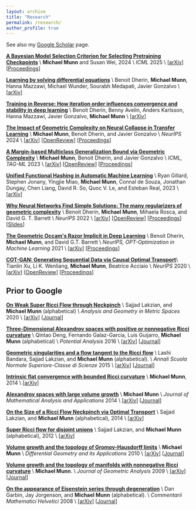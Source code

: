 ```yaml
---
layout: archive
title: "Research"
permalink: /research/
author_profile: true
---
```



See also my [Google Scholar](https://scholar.google.com/citations?user=agHn7jkAAAAJ&hl=en) page.

[**A Bayesian Model Selection Criterion for Selecting Pretraining Checkpoints**](https://arxiv.org/abs/2410.05612) \\
**Michael Munn** and Susan Wei, 2024 \\
*ICML* 2025 \\
\[[arXiv](https://arxiv.org/abs/2410.05612)]
\[[Proceedings](https://icml.cc/virtual/2025/poster/44536)\]

[**Learning by solving differential equations**](https://arxiv.org/abs/2505.13397) \\
Benoit Dherin, **Michael Munn**, Hanna Mazzawi, Michael Wunder, Sourabh Medapati, Javier Gonzalvo \\
\[[arXiv](https://arxiv.org/abs/2505.13397)\]

[**Training in Reverse: How iteration order influences convergence and stability in deep learning**](https://arxiv.org/abs/2502.01557) \\
Benoit Dherin, Benny Avelin, Anders Karlsson, Hanna Mazzawi, Javier Gonzalvo, **Michael Munn** \\
\[[arXiv](https://arxiv.org/abs/2502.01557)\]

[**The Impact of Geometric Complexity on Neural Collapse in Transfer Learning**](https://arxiv.org/abs/2405.15706) \\
**Michael Munn**, Benoit Dherin, and Javier Gonzalvo \\
*NeurIPS* 2024 \\
\[[arXiv](https://arxiv.org/abs/2405.15706)\]
\[[OpenReview](https://openreview.net/forum?id=PLbFid00aU)\]
\[[Proceedings](https://proceedings.neurips.cc/paper_files/paper/2024/hash/7b24015f3af598e1d9179f6e06353780-Abstract-Conference.html)\]

[**A Margin-based Multiclass Generalization Bound via Geometric Complexity**](https://arxiv.org/abs/2405.18590) \\
**Michael Munn**, Benoit Dherin, and Javier Gonzalvo \\
*ICML, TAG-ML* 2023 \\
\[[arXiv](https://arxiv.org/abs/2405.18590)\]
\[[OpenReview](https://openreview.net/forum?id=fEx3f7YXv1)\]
\[[Proceedings](https://proceedings.mlr.press/v221/munn23a.html)\]

[**Unified Functional Hashing in Automatic Machine Learning**](https://arxiv.org/abs/2302.05433) \\
Ryan Gillard, Stephen Jonany, Yingjie Miao, **Michael Munn**, Connal de Souza, Jonathan Dungay, Chen Liang, David R. So, Quoc V. Le, and Esteban Real, 2023 \\
\[[arXiv](https://arxiv.org/abs/2302.05433)\]

[**Why Neural Networks Find Simple Solutions: The many regularizers of geometric complexity**](https://arxiv.org/abs/2209.13083) \\
Benoit Dherin, **Michael Munn**, Mihaela Rosca, and David G. T. Barrett \\
*NeurIPS* 2022 \\
\[[arXiv](https://arxiv.org/abs/2209.13083)\]
\[[OpenReview](https://openreview.net/forum?id=-ZPeUAJlkEu)\]
\[[Proceedings](https://proceedings.neurips.cc/paper_files/paper/2022/hash/0ff3502bb29570b219967278db150a50-Abstract-Conference.html)\]
\[[Slides](https://nips.cc/media/neurips-2022/Slides/54458_xKZYv76.pdf)\]


[**The Geometric Occam's Razor Implicit in Deep Learning**](https://arxiv.org/abs/2111.15090) \\
Benoit Dherin, **Michael Munn**, and David G.T. Barrett \\
*NeurIPS, OPT-Optimization in Machine Learning* 2021 \\
\[[arXiv](https://arxiv.org/abs/2111.15090)\]
\[[Proceedings](https://proceedings.mlr.press/v195/zhang23a.html)\]

[**COT-GAN: Generating Sequential Data via Causal Optimal Transport**](https://arxiv.org/abs/2006.08571)\\
Tianlin Xu, Li K. Wenliang, **Michael Munn**, Beatrice Acciaio \\
*NeurIPS* 2020 \\
\[[arXiv](https://arxiv.org/abs/2006.08571)\] 
\[[OpenReview](https://openreview.net/forum?id=MVJi7SdV1mp)\]
\[[Proceedings](https://proceedings.neurips.cc/paper/2020/hash/641d77dd5271fca28764612a028d9c8e-Abstract.html)\]

## Prior to Google

[**On Weak Super Ricci Flow through Neckpinch**](https://arxiv.org/abs/2008.10508) \\
Sajjad Lakzian, and **Michael Munn** (alphabetical) \\
*Analysis and Geometry in Metric Spaces* 2020 \\
\[[arXiv](https://arxiv.org/abs/2008.10508)\] 
\[[Journal](https://www.degruyter.com/document/doi/10.1515/agms-2020-0123/html?lang=en)\] 

[**Three-Dimensional Alexandrov spaces with positive or nonnegative Ricci curvature**](https://arxiv.org/abs/1602.07724) \\
Qintao Deng, Fernando Galaz-Garcia, Luis Guijarro, **Michael Munn** (alphabetical) \\
*Potential Analysis* 2016 \\
\[[arXiv](https://arxiv.org/abs/1602.07724)\]
\[[Journal](https://link.springer.com/article/10.1007/s11118-017-9633-y)\]

[**Geometric singularities and a flow tangent to the Ricci flow**](https://arxiv.org/abs/1505.05035) \\
Lashi Bandara, Sajjad Lakzian, and **Michael Munn** (alphabetical). \\
*Annali Scuola Normale Superiore-Classe di Scienze* 2015 \\
\[[arXiv](https://arxiv.org/abs/1505.05035)\]
\[[Journal](https://journals.sns.it/index.php/annaliscienze/article/view/512)\]

[**Intrinsic flat convergence with bounded Ricci curvature**](https://arxiv.org/abs/1405.3312) \\
**Michael Munn**, 2014 \\
\[[arXiv](https://arxiv.org/abs/1405.3312)\]

[**Alexandrov spaces with large volume growth**](https://arxiv.org/abs/1405.3312) \\
**Michael Munn** \\
*Journal of Mathematical Analysis and Applications* 2014 \\
\[[arXiv](https://arxiv.org/abs/1405.3312)\]
\[[Journal](https://www.sciencedirect.com/science/article/pii/S0022247X14003941)\]

[**On the Size of a Ricci Flow Neckpinch via Optimal Transport**](https://arxiv.org/abs/1404.7086) \\
Sajjad Lakzian, and **Michael Munn** (alphabetical), 2014 \\
\[[arXiv](https://arxiv.org/abs/1404.7086)\]

[**Super Ricci flow for disjoint unions**](https://arxiv.org/abs/1211.2792) \\
Sajjad Lakzian, and **Michael Munn** (alphabetical), 2012 \\
\[[arXiv](https://arxiv.org/abs/1211.2792)\]

[**Volume growth and the topology of Gromov-Hausdorff limits**](https://arxiv.org/abs/1003.5691) \\
**Michael Munn** \\
*Differential Geometry and its Applications* 2010 \\
\[[arXiv](https://arxiv.org/abs/1003.5691)\]
\[[Journal](https://www.sciencedirect.com/science/article/pii/S0926224510000240)\]

[**Volume growth and the topology of manifolds with nonnegative Ricci curvature**](https://arxiv.org/abs/0712.0827) \\
**Michael Munn**. \\
*Journal of Geometric Analysis* 2009 \\
\[[arXiv](https://arxiv.org/abs/0712.0827)\]
\[[Journal](https://link.springer.com/article/10.1007/s12220-010-9125-4)\]

[**On the appearance of Eisenstein series through degeneration**](https://arxiv.org/abs/0801.3492) \\
Dan Garbin, Jay Jorgenson, and **Michael Munn** (alphabetical). \\
*Commentarii Mathematici Helvetici* 2008 \\
\[[arXiv](https://arxiv.org/abs/0801.3492)\]
\[[Journal](https://ems.press/journals/cmh/issues/48)\]






